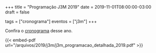 +++
title = "Programação J3M 2019"
date = 2019-11-01T08:00:00-03:00
draft = false

tags = ["cronograma"]
eventos = ["j3m"]
+++

Confira o [cronograma](/arquivos/2019/j3m/j3m_programacao_detalhada_2019.pdf) desse ano.

{{< embed-pdf url="/arquivos/2019/j3m/j3m_programacao_detalhada_2019.pdf" >}}
